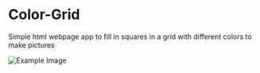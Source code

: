 # Color-Grid

Simple html webpage app to fill in squares in a grid with different colors to make pictures

![Example Image](https://imgur.com/a/MaPvPNM)
